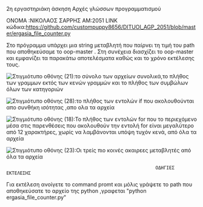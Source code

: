 2η εργαστηριάκη άσκηση Αρχές γλώσσων προγραμματισμού

ΟΝΟΜΑ :ΝΙΚΟΛΑΟΣ ΣΑΡΡΗΣ 
ΑΜ:2051
LINK κώδικα:https://github.com/custompuppy8656/DITUOI_AGP_2051/blob/master/ergasia_file_counter.py

Στο πρόγραμμα υπάρχει μια string μεταβλητή που παίρνει τη τιμή του path που αποθηκεύσαμε το oop-master . 
Στη συνέχεια διασχίζει το oop-master και εμφανίζει τα παρακάτω αποτελέσματα καθώς και το χρόνο εκτέλεσης τους. 

![Στιγμιότυπο οθόνης (21)](https://user-images.githubusercontent.com/65713677/115927536-403cc300-a48d-11eb-9187-ed87c3a7e00c.png):το σύνολο των αρχείων συνολικά,το πλήθος των γραμμων εκτός των κενών γραμμών και το πλήθος των συμβώλων όλων των κατηγοριών

![Στιγμιότυπο οθόνης (28)](https://user-images.githubusercontent.com/65713677/115970842-d59f8c00-a54d-11eb-8833-56f974ca3ab9.png):το πλήθος των εντολών if που ακολουθούνται απο συνθήκη ισότητας ,απο ολα τα αρχεία 

![Στιγμιότυπο οθόνης (18)](https://user-images.githubusercontent.com/65713677/115927501-3024e380-a48d-11eb-9ebf-6b433125f34c.png):To πλήθος των εντολών for που το περιεχόμενο μέσα στις παρενθέσεις που ακολουθούν την εντολή for είναι μεγαλύτερο από 12 χαρακτήρες, χωρίς να λαμβάνονται υπόψη τυχόν κενά, από όλα τα αρχεία

![Στιγμιότυπο οθόνης (23)](https://user-images.githubusercontent.com/65713677/115929494-952e0880-a490-11eb-8fb4-74712a73863c.png):Οι τρείς πιο κοινές ακαιρεες μεταβλητές από όλα τα αρχεία
                                                                            
                                                                            
                                                           ΟΔΗΓΙΕΣ ΕΚΤΕΛΕΣΗΣ 
Για εκτέλεση ανοίγετε το command promt και μόλις γράψετε το path που αποθηκεύσατε το αρχείο της python ,γραφεται "python ergasia_file_counter.py"                                                                             
